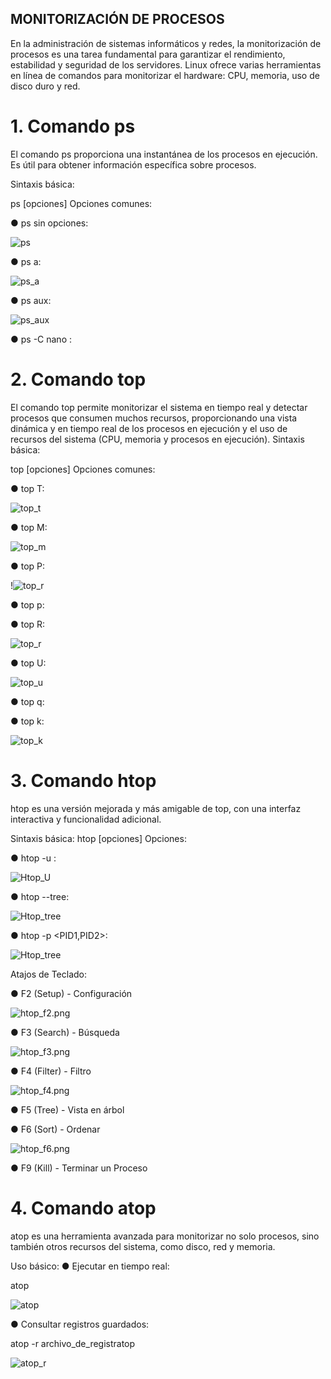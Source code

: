 ## MONITORIZACIÓN DE PROCESOS

En la administración de sistemas informáticos y redes, la monitorización
de procesos es una tarea fundamental para garantizar el rendimiento,
estabilidad y seguridad de los servidores. Linux ofrece varias
herramientas en línea de comandos para monitorizar el hardware: CPU,
memoria, uso de disco duro y red.

# 1. Comando ps
   
El comando ps proporciona una instantánea de los procesos en
ejecución. Es útil para obtener información específica sobre
procesos.

Sintaxis básica:

ps [opciones]
Opciones comunes:

● ps sin opciones:

![ps](img/Ps_sin_opciones.png)

● ps a:

![ps_a](img/ps_a.png)

● ps aux:

![ps_aux](img/ps_aux.png)

● ps -C nano <nombre>: 

# 2. Comando top

El comando top permite monitorizar el sistema en tiempo real y
detectar procesos que consumen muchos recursos,
proporcionando una vista dinámica y en tiempo real de los
procesos en ejecución y el uso de recursos del sistema (CPU,
memoria y procesos en ejecución).
Sintaxis básica:

top [opciones]
Opciones comunes:

● top T:

![top_t](img/Top_T.png)

● top M:

![top_m](img/Top_M.png)

● top P:

!![top_r](img/Top_P.png)


● top p:

● top R:

![top_r](img/Top_R.png)

● top U:

![top_u](img/Top_U.png)

● top q:


● top k:

![top_k](img/Top_k.png)

# 3. Comando htop

htop es una versión mejorada y más amigable de top, con una
interfaz interactiva y funcionalidad adicional.

Sintaxis básica:
htop [opciones]
Opciones:

● htop -u <usuario>:

![Htop_U](img/Htop_U.png)

● htop --tree:

![Htop_tree](img/Htop_tree.png)

● htop -p <PID1,PID2>:

![Htop_tree](img/htop_P.png)

Atajos de Teclado:

● F2 (Setup) - Configuración

![htop_f2.png](img/htop_f2.png)

● F3 (Search) - Búsqueda

![htop_f3.png](img/htop_f3.png)

● F4 (Filter) - Filtro

![htop_f4.png](img/htop_f4.png)

● F5 (Tree) - Vista en árbol



● F6 (Sort) - Ordenar

![htop_f6.png](img/htop_f6.png)

● F9 (Kill) - Terminar un Proceso

# 4. Comando atop

atop es una herramienta avanzada para monitorizar no solo
procesos, sino también otros recursos del sistema, como disco, red
y memoria.

Uso básico:
● Ejecutar en tiempo real:

atop

![atop](img/atop.png)

● Consultar registros guardados:

atop -r archivo_de_registratop

![atop_r](img/atop_r.png)
